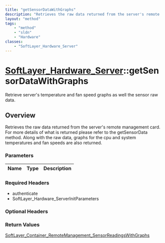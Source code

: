 ```yaml
---
title: "getSensorDataWithGraphs"
description: "Retrieves the raw data returned from the server's remote management card.  For more details of what is returned please r... "
layout: "method"
tags:
    - "method"
    - "sldn"
    - "Hardware"
classes:
    - "SoftLayer_Hardware_Server"
---
```

# [SoftLayer_Hardware_Server](/reference/services/SoftLayer_Hardware_Server)::getSensorDataWithGraphs

Retrieve server's temperature and fan speed graphs as well the sensor raw data.


## Overview 
Retrieves the raw data returned from the server's remote management card.  For more details of what is returned please refer to the getSensorData method.  Along with the raw data, graphs for the cpu and system temperatures and fan speeds are also returned. 

### Parameters 
|Name | Type | Description |
| --- | --- | --- |


### Required Headers
* authenticate
* SoftLayer_Hardware_ServerInitParameters

### Optional Headers

### Return Values
<a href='/reference/datatypes/SoftLayer_Container_RemoteManagement_SensorReadingsWithGraphs'>SoftLayer_Container_RemoteManagement_SensorReadingsWithGraphs </a>


